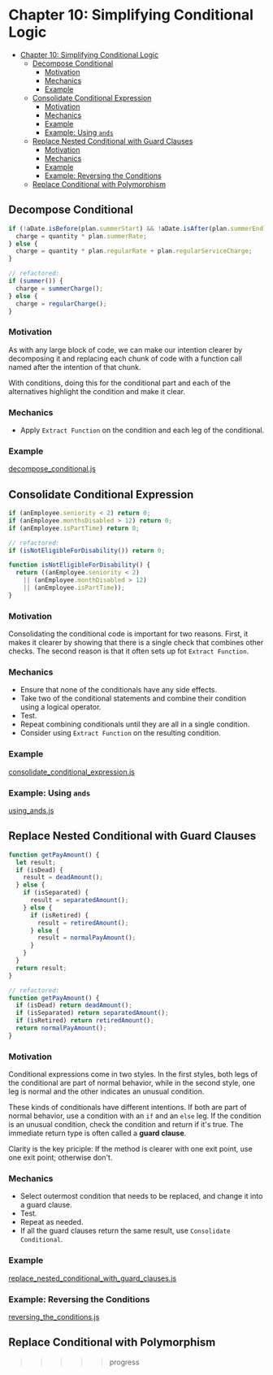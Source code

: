 # Chapter 10: Simplifying Conditional Logic

- [Chapter 10: Simplifying Conditional Logic](#chapter-10-simplifying-conditional-logic)
  - [Decompose Conditional](#decompose-conditional)
    - [Motivation](#motivation)
    - [Mechanics](#mechanics)
    - [Example](#example)
  - [Consolidate Conditional Expression](#consolidate-conditional-expression)
    - [Motivation](#motivation-1)
    - [Mechanics](#mechanics-1)
    - [Example](#example-1)
    - [Example: Using `ands`](#example-using-ands)
  - [Replace Nested Conditional with Guard Clauses](#replace-nested-conditional-with-guard-clauses)
    - [Motivation](#motivation-2)
    - [Mechanics](#mechanics-2)
    - [Example](#example-2)
    - [Example: Reversing the Conditions](#example-reversing-the-conditions)
  - [Replace Conditional with Polymorphism](#replace-conditional-with-polymorphism)

## Decompose Conditional

```js
if (!aDate.isBefore(plan.summerStart) && !aDate.isAfter(plan.summerEnd)) {
  charge = quantity * plan.summerRate;
} else {
  charge = quantity * plan.regularRate + plan.regularServiceCharge;
}

// refactored:
if (summer()) {
  charge = summerCharge();
} else {
  charge = regularCharge();
}
```

### Motivation

As with any large block of code, we can make our intention clearer by
decomposing it and replacing each chunk of code with a function call named after
the intention of that chunk.

With conditions, doing this for the conditional part and each of the
alternatives highlight the condition and make it clear.

### Mechanics

- Apply `Extract Function` on the condition and each leg of the conditional.

### Example

[decompose_conditional.js](decompose_conditional.js)

## Consolidate Conditional Expression

```js
if (anEmployee.seniority < 2) return 0;
if (anEmployee.monthsDisabled > 12) return 0;
if (anEmployee.isPartTime) return 0;

// refactored:
if (isNotEligibleForDisability()) return 0;

function isNotEligibleForDisability() {
  return ((anEmployee.seniority < 2)
    || (anEmployee.monthDisabled > 12)
    || (anEmployee.isPartTime));
}
```

### Motivation

Consolidating the conditional code is important for two reasons. First, it makes
it clearer by showing that there is a single check that combines other checks.
The second reason is that it often sets up fot `Extract Function`.

### Mechanics

- Ensure that none of the conditionals have any side effects.
- Take two of the conditional statements and combine their condition using a
  logical operator.
- Test.
- Repeat combining conditionals until they are all in a single condition.
- Consider using `Extract Function` on the resulting condition.

### Example

[consolidate_conditional_expression.js](consolidate_conditional_expression.js)

### Example: Using `ands`

[using_ands.js](using_ands.js)

## Replace Nested Conditional with Guard Clauses

```js
function getPayAmount() {
  let result;
  if (isDead) {
    result = deadAmount();
  } else {
    if (isSeparated) {
      result = separatedAmount();
    } else {
      if (isRetired) {
        result = retiredAmount();
      } else {
        result = normalPayAmount();
      }
    }
  }
  return result;
}

// refactored:
function getPayAmount() {
  if (isDead) return deadAmount();
  if (isSeparated) return separatedAmount();
  if (isRetired) return retiredAmount();
  return normalPayAmount();
}
```

### Motivation

Conditional expressions come in two styles. In the first styles, both legs of
the conditional are part of normal behavior, while in the second style, one leg
is normal and the other indicates an unusual condition.

These kinds of conditionals have different intentions. If both are part of
normal behavior, use a condition with an `if` and an `else` leg. If the
condition is an unusual condition, check the condition and return if it's true.
The immediate return type is often called a **guard clause**.

Clarity is the key priciple: If the method is clearer with one exit point, use
one exit point; otherwise don't.

### Mechanics

- Select outermost condition that needs to be replaced, and change it into a
  guard clause.
- Test.
- Repeat as needed.
- If all the guard clauses return the same result, use
  `Consolidate Conditional`.

### Example

[replace_nested_conditional_with_guard_clauses.js](replace_nested_conditional_with_guard_clauses.js)

### Example: Reversing the Conditions

[reversing_the_conditions.js](reversing_the_conditions.js)

## Replace Conditional with Polymorphism

>>>>> progress

